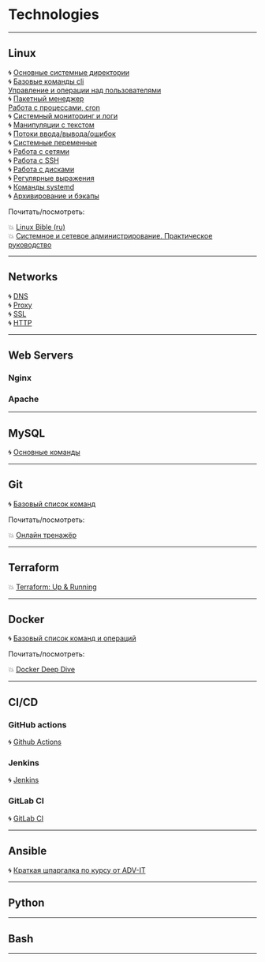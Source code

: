 # Technologies

---

## Linux

🌀 [Основные системные директории](Linux/file_system_hierarchy.md)<br>
🌀 [Базовые команды cli](Linux/cli.md)<br>
[Управление и операции над пользователями](Linux/users_permissions.md)<br>
🌀 [Пакетный менеджер](Linux/package_management.md)<br>
[Работа с процессами, cron](Linux/process_management.md)<br>
🌀 [Системный мониторинг и логи](Linux/system_monitoring_and_logs.md)<br>
🌀 [Манипуляции с текстом](Linux/text_edit.md)<br>
🌀 [Потоки ввода/вывода/ошибок](Linux/text_redirection.md)<br>
🌀 [Системные переменные](Linux/shell_env.md)<br>
🌀 [Работа с сетями](Linux/networks.md)<br>
🌀 [Работа с SSH](Linux/ssh.md)<br>
🌀 [Работа с дисками](Linux/system_management.md)<br>
🌀 [Регулярные выражения](Linux/regexp.md)<br>
🌀 [Команды systemd](Linux/systemd.md)<br>
🌀 [Архивирование и бэкапы](Linux/archieve_and_backups.md)<br>

Почитать/посмотреть:

💥 [Linux Bible (ru)](Books/bibliya-linux-10-e-izdanie-linux-bible-10th-edition_RuLit_Me_679437.pdf)<br>
💥 [Системное и сетевое администрирование. Практическое руководство](Books/Sistemnoe_I_Setevoe_Administrirovanie_Prakticheskoe_Rukovodstvo_2-E_Izdanie.pdf)<br>

---

## Networks

🌀 [DNS](Networks/dns.md)<br>
🌀 [Proxy](Networks/proxy.md)<br>
🌀 [SSL](Networks/ssl.md)<br>
🌀 [HTTP](Networks/http.md)<br>

---

## Web Servers

### Nginx

### Apache

---

## MySQL

🌀 [Основные команды](MySQL/README.md)<br>

---

## Git

🌀 [Базовый список команд](Git/README.md)<br>

Почитать/посмотреть:

💥 [Онлайн тренажёр](https://learngitbranching.js.org/)<br>

---

## Terraform

💥 [Terraform: Up & Running](Books/Terraform____.pdf)<br>

---

## Docker

🌀 [Базовый список команд и операций](Docker/README.md)<br>

Почитать/посмотреть:

💥 [Docker Deep Dive](Books/Docker%20Deep%20Dive.pdf)<br>

---

## CI/CD

### GitHub actions

🌀 [Github Actions](CI_CD/Github_actions/README.md)<br>

### Jenkins

🌀 [Jenkins]()<br>

### GitLab CI

🌀 [GitLab CI]()<br>

---

## Ansible

🌀 [Краткая шпаргалка по курсу от ADV-IT](Ansible/README.md)<br>

---

## Python

---

## Bash

---


